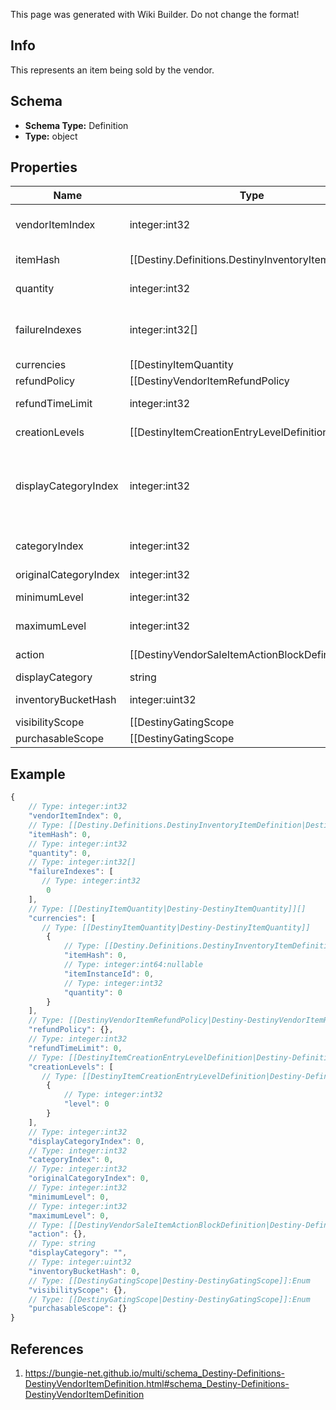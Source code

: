 <span class="wiki-builder">This page was generated with Wiki Builder. Do not change the format!</span>

## Info
This represents an item being sold by the vendor.

## Schema
* **Schema Type:** Definition
* **Type:** object

## Properties
Name | Type | Description
---- | ---- | -----------
vendorItemIndex | integer:int32 | The index into the DestinyVendorDefinition.saleList. This is what we use to refer to items being sold throughout live and definition data.
itemHash | [[Destiny.Definitions.DestinyInventoryItemDefinition|Destiny-Definitions-DestinyInventoryItemDefinition]]:integer:uint32 | The hash identifier of the item being sold (DestinyInventoryItemDefinition). Note that a vendor can sell the same item in multiple ways, so don't assume that itemHash is a unique identifier for this entity.
quantity | integer:int32 | The amount you will recieve of the item described in itemHash if you make the purchase.
failureIndexes | integer:int32[] | An list of indexes into the DestinyVendorDefinition.failureStrings array, indicating the possible failure strings that can be relevant for this item.
currencies | [[DestinyItemQuantity|Destiny-DestinyItemQuantity]][] | This is a pre-compiled aggregation of item value and priceOverrideList, so that we have one place to check for what the purchaser must pay for the item. Use this instead of trying to piece together the price separately.
refundPolicy | [[DestinyVendorItemRefundPolicy|Destiny-DestinyVendorItemRefundPolicy]]:Enum | If this item can be refunded, this is the policy for what will be refundd, how, and in what time period.
refundTimeLimit | integer:int32 | The amount of time before refundability of the newly purchased item will expire.
creationLevels | [[DestinyItemCreationEntryLevelDefinition|Destiny-Definitions-DestinyItemCreationEntryLevelDefinition]]:Definition[] | The Default level at which the item will spawn. Almost always driven by an adjusto these days. Ideally should be singular. It's a long story how this ended up as a list, but there is always either going to be 0:1 of these entities.
displayCategoryIndex | integer:int32 | This is an index specifically into the display category, as opposed to the server-side Categories (which do not need to match or pair with each other in any way: server side categories are really just structures for common validation. Display Category will let us more easily categorize items visually)
categoryIndex | integer:int32 | The index into the DestinyVendorDefinition.categories array, so you can find the category associated with this item.
originalCategoryIndex | integer:int32 | Same as above, but for the original category indexes.
minimumLevel | integer:int32 | The minimum character level at which this item is available for sale.
maximumLevel | integer:int32 | The maximum character level at which this item is available for sale.
action | [[DestinyVendorSaleItemActionBlockDefinition|Destiny-Definitions-DestinyVendorSaleItemActionBlockDefinition]]:Definition | The action to be performed when purchasing the item, if it's not just &quot;buy&quot;.
displayCategory | string | The string identifier for the category selling this item.
inventoryBucketHash | integer:uint32 | The inventory bucket into which this item will be placed upon purchase.
visibilityScope | [[DestinyGatingScope|Destiny-DestinyGatingScope]]:Enum | The most restrictive scope that determines whether the item is available in the Vendor's inventory. See DestinyGatingScope's documentation for more information. This can be determined by Unlock gating, or by whether or not the item has purchase level requirements (minimumLevel and maximumLevel properties).
purchasableScope | [[DestinyGatingScope|Destiny-DestinyGatingScope]]:Enum | Similar to visibilityScope, it represents the most restrictive scope that determines whether the item can be purchased. It will at least be as restrictive as visibilityScope, but could be more restrictive if the item has additional purchase requirements beyond whether it is merely visible or not. See DestinyGatingScope's documentation for more information.

## Example
```javascript
{
    // Type: integer:int32
    "vendorItemIndex": 0,
    // Type: [[Destiny.Definitions.DestinyInventoryItemDefinition|Destiny-Definitions-DestinyInventoryItemDefinition]]:integer:uint32
    "itemHash": 0,
    // Type: integer:int32
    "quantity": 0,
    // Type: integer:int32[]
    "failureIndexes": [
       // Type: integer:int32
        0
    ],
    // Type: [[DestinyItemQuantity|Destiny-DestinyItemQuantity]][]
    "currencies": [
       // Type: [[DestinyItemQuantity|Destiny-DestinyItemQuantity]]
        {
            // Type: [[Destiny.Definitions.DestinyInventoryItemDefinition|Destiny-Definitions-DestinyInventoryItemDefinition]]:integer:uint32
            "itemHash": 0,
            // Type: integer:int64:nullable
            "itemInstanceId": 0,
            // Type: integer:int32
            "quantity": 0
        }
    ],
    // Type: [[DestinyVendorItemRefundPolicy|Destiny-DestinyVendorItemRefundPolicy]]:Enum
    "refundPolicy": {},
    // Type: integer:int32
    "refundTimeLimit": 0,
    // Type: [[DestinyItemCreationEntryLevelDefinition|Destiny-Definitions-DestinyItemCreationEntryLevelDefinition]]:Definition[]
    "creationLevels": [
       // Type: [[DestinyItemCreationEntryLevelDefinition|Destiny-Definitions-DestinyItemCreationEntryLevelDefinition]]:Definition
        {
            // Type: integer:int32
            "level": 0
        }
    ],
    // Type: integer:int32
    "displayCategoryIndex": 0,
    // Type: integer:int32
    "categoryIndex": 0,
    // Type: integer:int32
    "originalCategoryIndex": 0,
    // Type: integer:int32
    "minimumLevel": 0,
    // Type: integer:int32
    "maximumLevel": 0,
    // Type: [[DestinyVendorSaleItemActionBlockDefinition|Destiny-Definitions-DestinyVendorSaleItemActionBlockDefinition]]:Definition
    "action": {},
    // Type: string
    "displayCategory": "",
    // Type: integer:uint32
    "inventoryBucketHash": 0,
    // Type: [[DestinyGatingScope|Destiny-DestinyGatingScope]]:Enum
    "visibilityScope": {},
    // Type: [[DestinyGatingScope|Destiny-DestinyGatingScope]]:Enum
    "purchasableScope": {}
}

```

## References
1. https://bungie-net.github.io/multi/schema_Destiny-Definitions-DestinyVendorItemDefinition.html#schema_Destiny-Definitions-DestinyVendorItemDefinition
